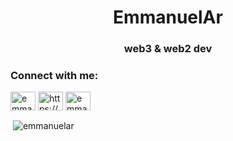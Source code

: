 <h1 align="center">EmmanuelAr</h1>
<h3 align="center">web3 & web2 dev</h3>

<h3 align="left">Connect with me:</h3>
<p align="left">
<a href="https://twitter.com/emmanueldevcr" target="blank"><img align="center" src="https://raw.githubusercontent.com/rahuldkjain/github-profile-readme-generator/master/src/images/icons/Social/twitter.svg" alt="emmanueldevcr" height="30" width="40" /></a>
<a href="https://linkedin.com/in/https://www.linkedin.com/in/emmanuel-a-504a43117/" target="blank"><img align="center" src="https://raw.githubusercontent.com/rahuldkjain/github-profile-readme-generator/master/src/images/icons/Social/linked-in-alt.svg" alt="https://www.linkedin.com/in/emmanuel-a-504a43117/" height="30" width="40" /></a>
<a href="https://discord.gg/emmanuelaguero" target="blank"><img align="center" src="https://raw.githubusercontent.com/rahuldkjain/github-profile-readme-generator/master/src/images/icons/Social/discord.svg" alt="emmanuelaguero" height="30" width="40" /></a>
</p>



<p>&nbsp;<img align="center" src="https://github-readme-stats.vercel.app/api?username=emmanuelar&show_icons=true&locale=en" alt="emmanuelar" /></p>
